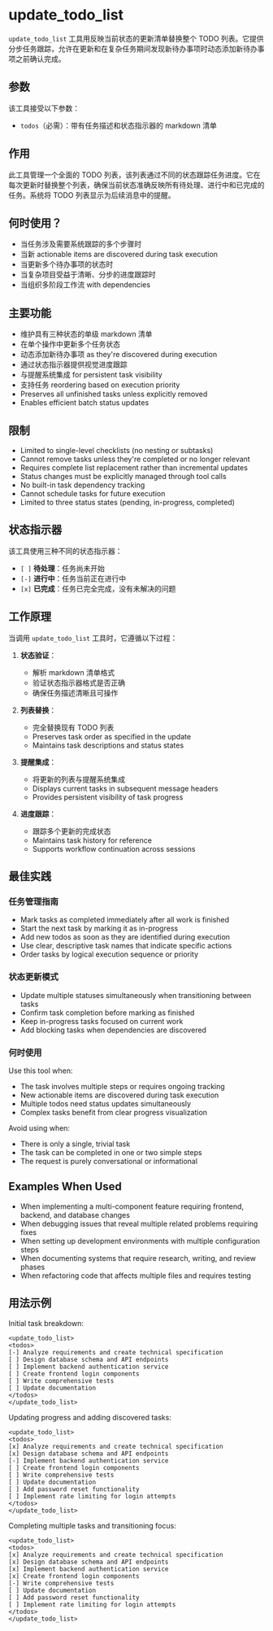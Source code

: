 # update_todo_list

`update_todo_list` 工具用反映当前状态的更新清单替换整个 TODO 列表。它提供分步任务跟踪，允许在更新和在复杂任务期间发现新待办事项时动态添加新待办事项之前确认完成。

## 参数

该工具接受以下参数：

- `todos`（必需）：带有任务描述和状态指示器的 markdown 清单

## 作用

此工具管理一个全面的 TODO 列表，该列表通过不同的状态跟踪任务进度。它在每次更新时替换整个列表，确保当前状态准确反映所有待处理、进行中和已完成的任务。系统将 TODO 列表显示为后续消息中的提醒。

## 何时使用？

- 当任务涉及需要系统跟踪的多个步骤时
- 当新 actionable items are discovered during task execution
- 当更新多个待办事项的状态时
- 当复杂项目受益于清晰、分步的进度跟踪时
- 当组织多阶段工作流 with dependencies

## 主要功能

- 维护具有三种状态的单级 markdown 清单
- 在单个操作中更新多个任务状态
- 动态添加新待办事项 as they're discovered during execution
- 通过状态指示器提供视觉进度跟踪
- 与提醒系统集成 for persistent task visibility
- 支持任务 reordering based on execution priority
- Preserves all unfinished tasks unless explicitly removed
- Enables efficient batch status updates

## 限制

- Limited to single-level checklists (no nesting or subtasks)
- Cannot remove tasks unless they're completed or no longer relevant
- Requires complete list replacement rather than incremental updates
- Status changes must be explicitly managed through tool calls
- No built-in task dependency tracking
- Cannot schedule tasks for future execution
- Limited to three status states (pending, in-progress, completed)

## 状态指示器

该工具使用三种不同的状态指示器：

- `[ ]` **待处理**：任务尚未开始
- `[-]` **进行中**：任务当前正在进行中  
- `[x]` **已完成**：任务已完全完成，没有未解决的问题

## 工作原理

当调用 `update_todo_list` 工具时，它遵循以下过程：

1.  **状态验证**：
    - 解析 markdown 清单格式
    - 验证状态指示器格式是否正确
    - 确保任务描述清晰且可操作

2.  **列表替换**：
    - 完全替换现有 TODO 列表
    - Preserves task order as specified in the update
    - Maintains task descriptions and status states

3.  **提醒集成**：
    - 将更新的列表与提醒系统集成
    - Displays current tasks in subsequent message headers
    - Provides persistent visibility of task progress

4.  **进度跟踪**：
    - 跟踪多个更新的完成状态
    - Maintains task history for reference
    - Supports workflow continuation across sessions

## 最佳实践

### 任务管理指南

- Mark tasks as completed immediately after all work is finished
- Start the next task by marking it as in-progress
- Add new todos as soon as they are identified during execution
- Use clear, descriptive task names that indicate specific actions
- Order tasks by logical execution sequence or priority

### 状态更新模式

- Update multiple statuses simultaneously when transitioning between tasks
- Confirm task completion before marking as finished
- Keep in-progress tasks focused on current work
- Add blocking tasks when dependencies are discovered

### 何时使用

Use this tool when:
- The task involves multiple steps or requires ongoing tracking
- New actionable items are discovered during task execution
- Multiple todos need status updates simultaneously
- Complex tasks benefit from clear progress visualization

Avoid using when:
- There is only a single, trivial task
- The task can be completed in one or two simple steps
- The request is purely conversational or informational

## Examples When Used

- When implementing a multi-component feature requiring frontend, backend, and database changes
- When debugging issues that reveal multiple related problems requiring fixes
- When setting up development environments with multiple configuration steps
- When documenting systems that require research, writing, and review phases
- When refactoring code that affects multiple files and requires testing

## 用法示例

Initial task breakdown:
```
<update_todo_list>
<todos>
[-] Analyze requirements and create technical specification
[ ] Design database schema and API endpoints
[ ] Implement backend authentication service
[ ] Create frontend login components
[ ] Write comprehensive tests
[ ] Update documentation
</todos>
</update_todo_list>
```

Updating progress and adding discovered tasks:
```
<update_todo_list>
<todos>
[x] Analyze requirements and create technical specification
[x] Design database schema and API endpoints
[-] Implement backend authentication service
[ ] Create frontend login components
[ ] Write comprehensive tests
[ ] Update documentation
[ ] Add password reset functionality
[ ] Implement rate limiting for login attempts
</todos>
</update_todo_list>
```

Completing multiple tasks and transitioning focus:
```
<update_todo_list>
<todos>
[x] Analyze requirements and create technical specification
[x] Design database schema and API endpoints
[x] Implement backend authentication service
[x] Create frontend login components
[-] Write comprehensive tests
[ ] Update documentation
[ ] Add password reset functionality
[ ] Implement rate limiting for login attempts
</todos>
</update_todo_list>
```
